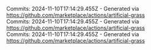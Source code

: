 Commits: 2024-11-10T17:14:29.455Z - Generated via https://github.com/marketplace/actions/artificial-grass
<br>
Commits: 2024-11-10T17:14:29.455Z - Generated via https://github.com/marketplace/actions/artificial-grass
<br>
Commits: 2024-11-10T17:14:29.455Z - Generated via https://github.com/marketplace/actions/artificial-grass
<br>
